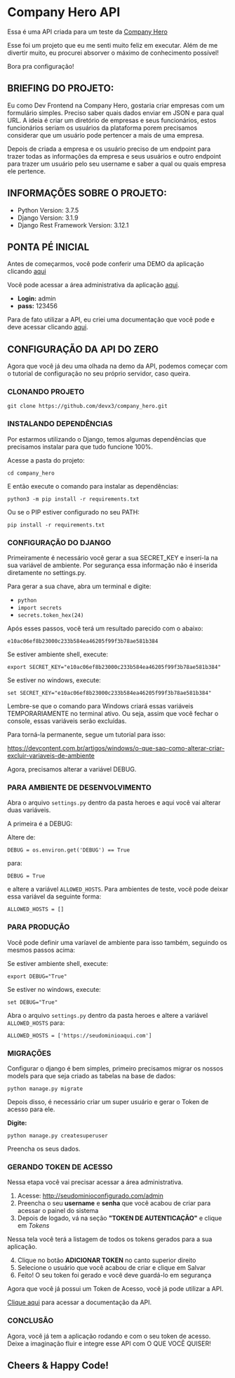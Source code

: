 # Company Hero API

Essa é uma API criada para um teste da [Company Hero](https://www.companyhero.com/)

Esse foi um projeto que eu me senti muito feliz em executar. Além de me divertir muito, eu procurei absorver o máximo de conhecimento possível!


Bora pra configuração! 

## BRIEFING DO PROJETO: 
Eu como Dev Frontend na Company Hero, gostaria criar empresas com um formulário simples. Preciso saber quais dados enviar em JSON e para qual URL. A ideia é criar um diretório de empresas e seus funcionários, estos funcionários seriam os usuários da plataforma porem precisamos considerar que um usuário pode pertencer a mais de uma empresa.

Depois de criada a empresa e os usuário preciso de um endpoint para trazer todas as informações da empresa e seus usuários e outro endpoint para trazer um usuário pelo seu username e saber a qual ou quais empresa ele pertence.

## INFORMAÇÕES SOBRE O PROJETO:

- Python Version: 3.7.5
- Django Version: 3.1.9
- Django Rest Framework Version: 3.12.1

## PONTA PÉ INICIAL

Antes de começarmos, você pode conferir uma DEMO da aplicação clicando [aqui](https://companyhero.herokuapp.com/)

Você pode acessar a área administrativa da aplicação [aqui](https://companyhero.herokuapp.com/admin).

- **Login:** admin
- **pass:** 123456

Para de fato utilizar a API, eu criei uma documentação que você pode e deve acessar clicando [aqui](https://documenter.getpostman.com/view/7747875/TVRg699E). 

## CONFIGURAÇÃO DA API DO ZERO

Agora que você já deu uma olhada na demo da API, podemos começar com o tutorial de configuração no seu próprio servidor, caso queira.

### CLONANDO PROJETO

`git clone https://github.com/devx3/company_hero.git`

### INSTALANDO DEPENDÊNCIAS
Por estarmos utilizando o Django, temos algumas dependências que precisamos instalar para que tudo funcione 100%. 

Acesse a pasta do projeto: 

`cd company_hero`

E então execute o comando para instalar as dependências:

`python3 -m pip install -r requirements.txt`

Ou se o PIP estiver configurado no seu PATH:

`pip install -r requirements.txt`

### CONFIGURAÇÃO DO DJANGO

Primeiramente é necessário você gerar a sua SECRET_KEY e inserí-la na sua variável de ambiente. Por segurança essa informação não é inserida diretamente no settings.py. 

Para gerar a sua chave, abra um terminal e digite: 

- `python`
- `import secrets`
- `secrets.token_hex(24)`

Após esses passos, você terá um resultado parecido com o abaixo: 

`e10ac06ef8b23000c233b584ea46205f99f3b78ae581b384`

Se estiver ambiente shell, execute: 

`export SECRET_KEY="e10ac06ef8b23000c233b584ea46205f99f3b78ae581b384"`

Se estiver no windows, execute: 

`set SECRET_KEY="e10ac06ef8b23000c233b584ea46205f99f3b78ae581b384"`

Lembre-se que o comando para Windows criará essas variáveis TEMPORARIAMENTE no terminal ativo. Ou seja, assim que você fechar o console, essas variáveis serão excluídas. 

Para torná-la permanente, segue um tutorial para isso: 

https://devcontent.com.br/artigos/windows/o-que-sao-como-alterar-criar-excluir-variaveis-de-ambiente

Agora, precisamos alterar a variável DEBUG. 

### PARA AMBIENTE DE DESENVOLVIMENTO

Abra o arquivo `settings.py` dentro da pasta heroes e aqui você vai alterar duas variáveis.

A primeira é a DEBUG: 

Altere de:

`DEBUG = os.environ.get('DEBUG') == True`

para: 

`DEBUG = True`

e altere a variável `ALLOWED_HOSTS`. Para ambientes de teste, você pode deixar essa variável da seguinte forma: 

`ALLOWED_HOSTS = []`

### PARA PRODUÇÃO

Você pode definir uma varíavel de ambiente para isso também, seguindo os mesmos passos acima: 

Se estiver ambiente shell, execute: 

`export DEBUG="True"`

Se estiver no windows, execute: 

`set DEBUG="True"`

Abra o arquivo `settings.py` dentro da pasta heroes e altere a variável `ALLOWED_HOSTS` para: 

`ALLOWED_HOSTS = ['https://seudominioaqui.com']`

### MIGRAÇÕES

Configurar o django é bem simples, primeiro precisamos migrar os nossos models para que seja criado as tabelas na base de dados:

`python manage.py migrate`

Depois disso, é necessário criar um super usuário e gerar o Token de acesso para ele.

**Digite:** 

`python manage.py createsuperuser`

Preencha os seus dados. 

### GERANDO TOKEN DE ACESSO

Nessa etapa você vai precisar acessar a área administrativa. 

1. Acesse: http://seudominioconfigurado.com/admin
2. Preencha o seu **username** e **senha** que você acabou de criar para acessar o painel do sistema
3. Depois de logado, vá na seção **"TOKEN DE AUTENTICAÇÃO"** e clique em *Tokens*

Nessa tela você terá a listagem de todos os tokens gerados para a sua aplicação. 

4. Clique no botão **ADICIONAR TOKEN** no canto superior direito
5. Selecione o usuário que você acabou de criar e clique em Salvar
6. Feito! O seu token foi gerado e você deve guardá-lo em segurança

Agora que você já possui um Token de Acesso, você já pode utilizar a API.

[Clique aqui](https://documenter.getpostman.com/view/7747875/TVRg699E) para acessar a documentação da API. 

### CONCLUSÃO

Agora, você já tem a aplicação rodando e com o seu token de acesso. Deixe a imaginação fluir e integre esse API com O QUE VOCÊ QUISER! 

## Cheers & Happy Code! 
